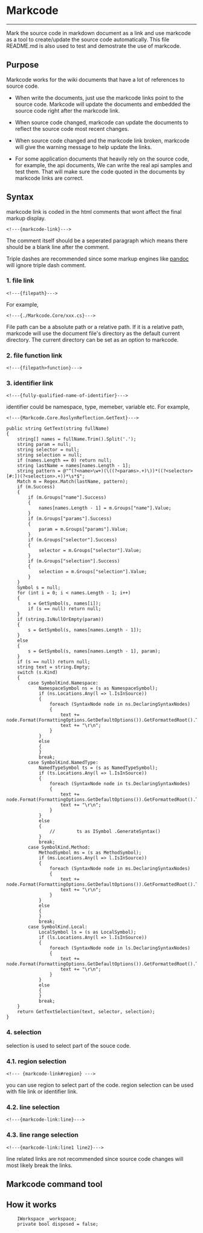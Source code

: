 # Markcode

------------------------

Mark the source code in markdown document as a link and use markcode as a tool to create/update the source code automatically. This file README.md is also used to test and demostrate the use of markcode.

## Purpose

Markcode works for the wiki documents that have a lot of references to source code.

* When write the documents, just use the markcode links point to the source code. Markcode will update the documents and embedded the source code right after the markcode link.

* When source code changed, markcode can update the documents to reflect the source code most recent changes.

* When source code changed and the markcode link broken, markcode will give the warning message to help update the links.

* For some application documents that heavily rely on the source code, for example, the api documents, We can write the real api samples and test them. That will make sure the code quoted in the documents by markcode links are correct. 

## Syntax

markcode link is coded in the html comments that wont affect the final markup display.

    <!---{markcode-link}--->

The comment itself should be a seperated paragraph which means there should be a blank line after the comment.

Triple dashes are recommended since some markup engines like [pandoc][pandoc] will ignore triple  dash comment.

### 1. file link

    <!---{filepath}--->

For example,

    <!---{./Markcode.Core/xxx.cs}--->

File path can be a absolute path or a relative path. If it is a relative path, markcode will use the document file's directory as the default current directory. The current directory can be set as an option to markcode.

### 2. file function link
    
	<!---{filepath>function}--->


### 3. identifier link

    <!---{fully-qualified-name-of-identifier}--->

identifier could be namespace, type, memeber, variable etc. For example,

    <!---{Markcode.Core.RoslynReflection.GetText}--->

<!---{Markcode.Core.RoslynReflection.GetText}--->

    public string GetText(string fullName)
    {
        string[] names = fullName.Trim().Split('.');
        string param = null;
        string selector = null;
        string selection = null;
        if (names.Length == 0) return null;
        string lastName = names[names.Length - 1];
        string pattern = @"^(?<name>\w+)(\((?<params>.+)\))*((?<selector>[#:])(?<selection>.+))*\s*$";
        Match m = Regex.Match(lastName, pattern);
        if (m.Success)
        {
            if (m.Groups["name"].Success)
            {
                names[names.Length - 1] = m.Groups["name"].Value;
            }
            if (m.Groups["params"].Success)
            {
                param = m.Groups["params"].Value;
            }
            if (m.Groups["selector"].Success)
            {
                selector = m.Groups["selector"].Value;
            }
            if (m.Groups["selection"].Success)
            {
                selection = m.Groups["selection"].Value;
            }
        }
        Symbol s = null;
        for (int i = 0; i < names.Length - 1; i++)
        {
            s = GetSymbol(s, names[i]);
            if (s == null) return null;
        }
        if (string.IsNullOrEmpty(param))
        {
            s = GetSymbol(s, names[names.Length - 1]);
        }
        else
        {
            s = GetSymbol(s, names[names.Length - 1], param);
        }
        if (s == null) return null;
        string text = string.Empty;
        switch (s.Kind)
        {
            case SymbolKind.Namespace:
                NamespaceSymbol ns = (s as NamespaceSymbol);
                if (ns.Locations.Any(l => l.IsInSource))
                {
                    foreach (SyntaxNode node in ns.DeclaringSyntaxNodes)
                    {
                        text += node.Format(FormattingOptions.GetDefaultOptions()).GetFormattedRoot().ToFullString();
                        text += "\r\n";
                    }
                }
                else
                {
                }
                break;
            case SymbolKind.NamedType:
                NamedTypeSymbol ts = (s as NamedTypeSymbol);
                if (ts.Locations.Any(l => l.IsInSource))
                {
                    foreach (SyntaxNode node in ts.DeclaringSyntaxNodes)
                    {
                        text += node.Format(FormattingOptions.GetDefaultOptions()).GetFormattedRoot().ToFullString();
                        text += "\r\n";
                    }
                }
                else
                {
                    //        ts as ISymbol .GenerateSyntax()
                }
                break;
            case SymbolKind.Method:
                MethodSymbol ms = (s as MethodSymbol);
                if (ms.Locations.Any(l => l.IsInSource))
                {
                    foreach (SyntaxNode node in ms.DeclaringSyntaxNodes)
                    {
                        text += node.Format(FormattingOptions.GetDefaultOptions()).GetFormattedRoot().ToFullString();
                        text += "\r\n";
                    }
                }
                else
                {
                }
                break;
            case SymbolKind.Local:
                LocalSymbol ls = (s as LocalSymbol);
                if (ls.Locations.Any(l => l.IsInSource))
                {
                    foreach (SyntaxNode node in ls.DeclaringSyntaxNodes)
                    {
                        text += node.Format(FormattingOptions.GetDefaultOptions()).GetFormattedRoot().ToFullString();
                        text += "\r\n";
                    }
                }
                else
                {
                }
                break;
        }
        return GetTextSelection(text, selector, selection);
    }

<!---{?endmarkcode}--->
### 4. selection

selection is used to select part of the souce code.

### 4.1. region selection

    <!--- {markcode-link#region} --->

you can use region to select part of the code. region selection can be used with file link or identifier link.

### 4.2. line selection

    <!---{markcode-link:line}--->

### 4.3. line range selection

    <!---{markcode-link:line1 line2}--->

line related links are not recommended since source code changes will most likely break the links. 

## Markcode command tool

## How it works


<!---{Markcode.Core.RoslynReflection#Fields}--->

        IWorkspace _workspace;
        private bool disposed = false;
        

<!---{?endmarkcode}--->
[pandoc]: http://johnmacfarlane.net/pandoc/ "a universal document converter"
